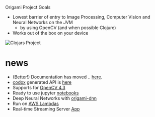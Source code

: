 Origami Project Goals

- Lowest barrier of entry to Image Processing, Computer Vision and Neural Networks on the JVM
  - by using OpenCV (and when possible Clojure)
- Works out of the box on your device

![Clojars Project](https://clojars.org/origami/latest-version.svg)

# news

- (Better!) Documentation has moved .. [here](http://origamidocs.hellonico.info/).
- [codox](https://github.com/weavejester/codox) generated API is [here](http://origamidocs.hellonico.info/codox/index.html)
- Supports for [OpenCV 4.3](https://github.com/opencv/opencv/wiki/ChangeLog#version430) 
- Ready to use jupyter [notebooks](https://github.com/hellonico/origami-fun/tree/master/jupyter)
- Deep Neural Networks with [origami-dnn](https://github.com/hellonico/origami-dnn)
- Run on [AWS Lambdas](https://github.com/hellonico/origami-aws-lambdas)
- Real-time Streaming Server [App](https://github.com/hellonico/opencv-live-video-stream-over-http) 
